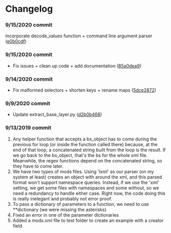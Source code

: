 # Changelog

### 9/15/2020 commit
Incorporate decode_values function + command line argument parser ([e0b0cdf](https://github.com/CaDatPitt/data-layers/commit/e0b0cdf77dce9cf28e6b90ae0d4563ac27ae9d52))

### 9/15/2020 commit
- Fix issues + clean up code + add documentation ([85a0dea9](https://github.com/CaDatPitt/data-layers/commit/85a0dea9589bc9717890f412c2c15ce72d1c6dc6#diff-106df2799d3d323a3f500ca1374c87a6))

### 9/14/2020 commit
- Fix malformed selectors + shorten keys + rename maps ([5dce2872](https://github.com/CaDatPitt/data-layers/commit/5dce2872f21c4b01f2b7a192d3720976ecb6d216))

### 9/9/2020 commit
- Update extract_base_layer.py ([d2b0b468](https://github.com/CaDatPitt/data-layers/commit/d2b0b468da737e05d027f8f7f0582a5b8d69e14f))

### 9/13/2019 commit
1. Any helper function that accepts a bs_object has to come during the previous for loop (or inside the function called there) because, at the end of that loop, a concatenated string built from the loop is the result. If we go back to the bs_object, that's the bs for the whole xml file. Meanwhile, the regex functions depend on the concatenated string, so they have to come later.
2. We have two types of mods files. Using 'lxml' as our parser (on my system at least) creates an object with <html><body></body></html> around the xml, and this parsed format won't support namespace queries. Instead, if we use the 'xml' setting, we get some files with namespaces and some without, so we need a redundancy to handle either case. Right now, the code doing this is really inelegant and probably not error proof.
3. To pass a dictionary of parameters to a function, we need to use **dictionary (we were missing the asterisks)
4. Fixed an error in one of the parameter dictionaries
5. Added a mods.xml file to test folder to create an example with a creator field

